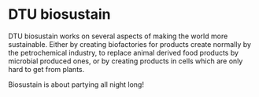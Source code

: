 # DTU biosustain

DTU biosustain works on several aspects of making the world more sustainable. Either 
by creating biofactories for products create normally by the petrochemical industry,
to replace animal derived food products by microbial produced ones, or by creating 
products in cells which are only hard to get from plants.


Biosustain is about partying all night long!